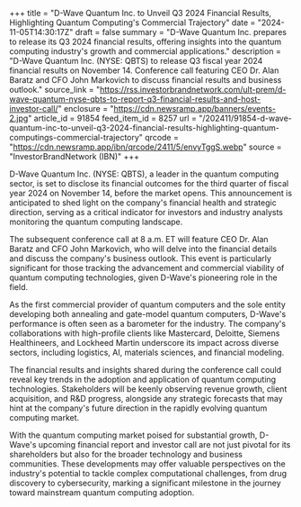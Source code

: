 +++
title = "D-Wave Quantum Inc. to Unveil Q3 2024 Financial Results, Highlighting Quantum Computing's Commercial Trajectory"
date = "2024-11-05T14:30:17Z"
draft = false
summary = "D-Wave Quantum Inc. prepares to release its Q3 2024 financial results, offering insights into the quantum computing industry's growth and commercial applications."
description = "D-Wave Quantum Inc. (NYSE: QBTS) to release Q3 fiscal year 2024 financial results on November 14. Conference call featuring CEO Dr. Alan Baratz and CFO John Markovich to discuss financial results and business outlook."
source_link = "https://rss.investorbrandnetwork.com/ult-prem/d-wave-quantum-nyse-qbts-to-report-q3-financial-results-and-host-investor-call/"
enclosure = "https://cdn.newsramp.app/banners/events-2.jpg"
article_id = 91854
feed_item_id = 8257
url = "/202411/91854-d-wave-quantum-inc-to-unveil-q3-2024-financial-results-highlighting-quantum-computings-commercial-trajectory"
qrcode = "https://cdn.newsramp.app/ibn/qrcode/2411/5/envyTggS.webp"
source = "InvestorBrandNetwork (IBN)"
+++

<p>D-Wave Quantum Inc. (NYSE: QBTS), a leader in the quantum computing sector, is set to disclose its financial outcomes for the third quarter of fiscal year 2024 on November 14, before the market opens. This announcement is anticipated to shed light on the company's financial health and strategic direction, serving as a critical indicator for investors and industry analysts monitoring the quantum computing landscape.</p><p>The subsequent conference call at 8 a.m. ET will feature CEO Dr. Alan Baratz and CFO John Markovich, who will delve into the financial details and discuss the company's business outlook. This event is particularly significant for those tracking the advancement and commercial viability of quantum computing technologies, given D-Wave's pioneering role in the field.</p><p>As the first commercial provider of quantum computers and the sole entity developing both annealing and gate-model quantum computers, D-Wave's performance is often seen as a barometer for the industry. The company's collaborations with high-profile clients like Mastercard, Deloitte, Siemens Healthineers, and Lockheed Martin underscore its impact across diverse sectors, including logistics, AI, materials sciences, and financial modeling.</p><p>The financial results and insights shared during the conference call could reveal key trends in the adoption and application of quantum computing technologies. Stakeholders will be keenly observing revenue growth, client acquisition, and R&D progress, alongside any strategic forecasts that may hint at the company's future direction in the rapidly evolving quantum computing market.</p><p>With the quantum computing market poised for substantial growth, D-Wave's upcoming financial report and investor call are not just pivotal for its shareholders but also for the broader technology and business communities. These developments may offer valuable perspectives on the industry's potential to tackle complex computational challenges, from drug discovery to cybersecurity, marking a significant milestone in the journey toward mainstream quantum computing adoption.</p>